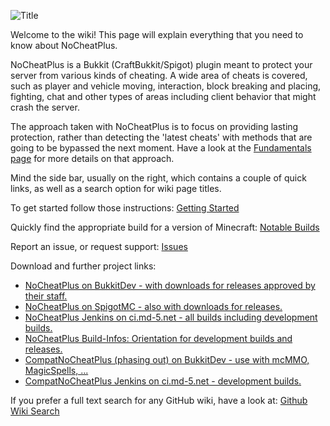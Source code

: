 ![Title](https://raw.githubusercontent.com/asofold/NCPDocs/master/wiki/resources/sNCPBanner.gif)

Welcome to the wiki! This page will explain everything that you need to know about NoCheatPlus.

NoCheatPlus is a Bukkit (CraftBukkit/Spigot) plugin meant to protect your server from various kinds of cheating. A wide area of cheats is covered, such as player and vehicle moving, interaction, block breaking and placing, fighting, chat and other types of areas including client behavior that might crash the server.

The approach taken with NoCheatPlus is to focus on providing lasting protection, rather than detecting the 'latest cheats' with methods that are going to be bypassed the next moment. Have a look at the [Fundamentals page](Fundamentals) for more details on that approach.

Mind the side bar, usually on the right, which contains a couple of quick links, as well as a search option for wiki page titles.

To get started follow those instructions: [Getting Started](Getting-Started)

Quickly find the appropriate build for a version of Minecraft: [Notable Builds](Notable-Builds)

Report an issue, or request support: [Issues](https://github.com/NoCheatPlus/Issues/issues)

Download and further project links:
* [NoCheatPlus on BukkitDev - with downloads for releases approved by their staff.](https://dev.bukkit.org/projects/nocheatplus)
* [NoCheatPlus on SpigotMC - also with downloads for releases.](https://www.spigotmc.org/threads/nocheatplus2015-07-25.1428/)
* [NoCheatPlus Jenkins on ci.md-5.net - all builds including development builds.](https://ci.md-5.net/job/NoCheatPlus/)
* [NoCheatPlus Build-Infos: Orientation for development builds and releases.](https://github.com/NoCheatPlus/Docs/wiki/Build-Infos)
* [CompatNoCheatPlus (phasing out) on BukkitDev - use with mcMMO, MagicSpells, ...](https://dev.bukkit.org/projects/compatnocheatplus-cncp)
* [CompatNoCheatPlus Jenkins on ci.md-5.net - development builds.](https://ci.md-5.net/job/CompatNoCheatPlus/)

If you prefer a full text search for any GitHub wiki, have a look at: [Github Wiki Search](https://github.com/linyows/github-wiki-search) 

